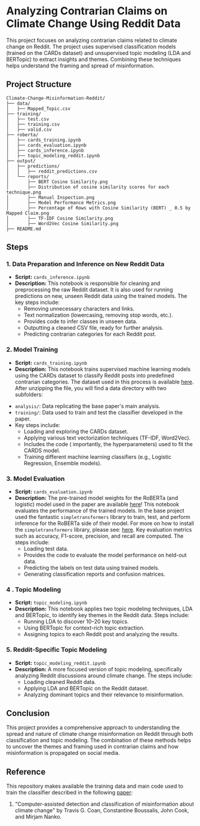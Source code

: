 # Analyzing Contrarian Claims on Climate Change Using Reddit Data

This project focuses on analyzing contrarian claims related to climate change on Reddit. The project uses supervised classification models (trained on the CARDs dataset) and unsupervised topic modeling (LDA and BERTopic) to extract insights and themes. Combining these techniques helps understand the framing and spread of misinformation.

## Project Structure

```
Climate-Change-Misinformation-Reddit/
├── data/                              
│   ├── Mapped_Topic.csv          
├── training/                          
│   ├── test.csv          
│   ├── training.csv      
│   ├── valid.csv               
├── roberta/                         
│   ├── cards_training.ipynb           
│   ├── cards_evaluation.ipynb         
│   ├── cards_inference.ipynb          
│   ├── topic_modeling_reddit.ipynb     
├── output/                             
│   ├── predictions/                   
│   │   ├── reddit_predictions.csv     
│   └── reports/                     
│       ├── BERT Cosine Similarity.png   
│       ├── Distribution of cosine similarity scores for each technique.png
│       ├── Manual Inspection.png     
│       ├── Model Performance Metrics.png       
│       ├── Percentage of Rows with Cosine Similarity (BERT) _ 0.5 by Mapped Claim.png       
│       ├── TF-IDF Cosine Similarity.png       
│       ├── Word2Vec Cosine Similarity.png        
├── README.md                        

```

## Steps

### 1. Data Preparation and Inference on New Reddit Data
   - **Script:** `cards_inference.ipynb`
   - **Description:** This notebook is responsible for cleaning and preprocessing the raw Reddit dataset. It is also used for running predictions on new, unseen Reddit data using the trained models. The key steps include:
     - Removing unnecessary characters and links.
     - Text normalization (lowercasing, removing stop words, etc.).
     -  Provides code to infer classes in unseen data.
     - Outputting a cleaned CSV file, ready for further analysis.
     - Predicting contrarian categories for each Reddit post.

### 2. Model Training
   - **Script:** `cards_training.ipynb`
   - **Description:** This notebook trains supervised machine learning models using the CARDs dataset to classify Reddit posts into predefined contrarian categories. The dataset used in this process is available [here](https://drive.google.com/uc?export=download&id=14exmlYCT3-K2byYHFFrShAIYiemJQroi). After unzipping the file, you will find a data directory with two subfolders:

* `analysis/`: Data replicating the base paper's main analysis.
* `training/`:  Data used to train and test the classifier developed in the paper.
* Key steps include:
     - Loading and exploring the CARDs dataset.
     - Applying various text vectorization techniques (TF-IDF, Word2Vec).
     - Includes the code ( importantly, the hyperparameters) used to fit the CARDS model.
     - Training different machine learning classifiers (e.g., Logistic Regression, Ensemble models).

### 3. Model Evaluation
   - **Script:** `cards_evaluation.ipynb`
   - **Description:** The pre-trained model weights for the RoBERTa (and logistic) model used in the paper are available [here](https://drive.google.com/uc?export=download&id=1cbASuoLNY-kJcm7hUFLTGYzblZFzxaVo)! This notebook evaluates the performance of the trained models. In the base project used the fantastic `simpletransformers` library to train, test, and perform inference for the RoBERTa side of their model. For more on how to install the `simpletransformers` library, please see:  [here](https://simpletransformers.ai/docs/installation/). Key evaluation metrics such as accuracy, F1-score, precision, and recall are computed. The steps include:
     - Loading test data.
     - Provides the code to evaluate the model performance on held-out data.
     - Predicting the labels on test data using trained models.
     - Generating classification reports and confusion matrices.

### 4 . Topic Modeling
   - **Script:** `topic_modeling.ipynb`
   - **Description:** This notebook applies two topic modeling techniques, LDA and BERTopic, to identify key themes in the Reddit data. Steps include:
     - Running LDA to discover 10–20 key topics.
     - Using BERTopic for context-rich topic extraction.
     - Assigning topics to each Reddit post and analyzing the results.

### 5. Reddit-Specific Topic Modeling
   - **Script:** `topic_modeling_reddit.ipynb`
   - **Description:** A more focused version of topic modeling, specifically analyzing Reddit discussions around climate change. The steps include:
     - Loading cleaned Reddit data.
     - Applying LDA and BERTopic on the Reddit dataset.
     - Analyzing dominant topics and their relevance to misinformation.

## Conclusion

This project provides a comprehensive approach to understanding the spread and nature of climate change misinformation on Reddit through both classification and topic modeling. The combination of these methods helps to uncover the themes and framing used in contrarian claims and how misinformation is propagated on social media.

## Reference
This repository makes available the training data and main code used to train the classifier described in the following [paper](https://osf.io/preprints/socarxiv/crxfm/):
1. "Computer-assisted detection and classification of misinformation about climate change" by Travis G. Coan, Constantine Boussalis, John Cook, and Mirjam Nanko.



